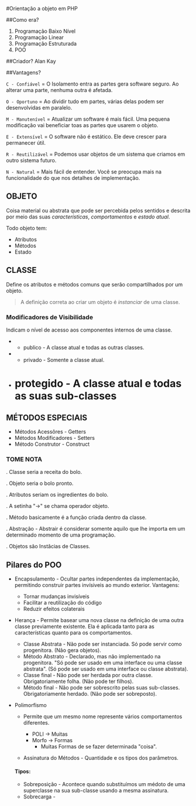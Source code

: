 #Orientação a objeto em PHP

##Como era?

1. Programação Baixo Nível
2. Programação Linear
3. Programação Estruturada
4. POO


##Criador?
Alan Kay

##Vantagens?

`C - Confiável` = O Isolamento entra as partes gera software seguro. Ao  alterar uma parte, nenhuma outra é afetada.

`O - Oportuno` = Ao dividir tudo em partes, várias delas podem ser desenvolvidas em paralelo.

`M - Manutenível` = Atualizar um software é mais fácil. Uma pequena modificação vai beneficiar toas as partes que usarem o objeto.

`E - Extensível`  = O software não é estático. Ele deve crescer para permanecer útil.

`R - Reutilizável` = Podemos usar objetos de um sistema que criamos em outro sistema futuro.

`N - Natural` = Mais fácil de entender. Você se preocupa mais na funcionalidade do que nos detalhes de implementação.

## OBJETO
Coisa material ou abstrata que pode ser percebida pelos sentidos e descrita por meio das suas *características*, *comportamentos* e *estado atual*.

Todo objeto tem:
* Atributos
* Métodos
* Estado

## CLASSE
Define os atributos e métodos comuns que serão compartilhados por um objeto.

> A definição correta ao criar um objeto é *instanciar* de uma classe.

### Modificadores de Visibilidade
Indicam o nível de acesso aos componentes internos de uma classe.
* + publico - A classe atual e todas as outras classes.
* - privado - Somente a classe atual.
* # protegido - A classe atual e todas as suas sub-classes


## MÉTODOS ESPECIAIS
* Métodos Acessôres - Getters
* Métodos Modificadores - Setters
* Método Construtor - Construct


### TOME NOTA
. Classe seria a receita do bolo.

. Objeto seria o bolo pronto.

. Atributos seriam os ingredientes do bolo.

. A setinha "->" se chama operador objeto.

. Método basicamente é a função criada dentro da classe.

. Abstração - Abstrair é considerar somente aquilo que lhe importa em um determinado momento de uma programação.

. Objetos são Instâcias de Classes.


## Pilares do POO
* Encapsulamento - Ocultar partes independentes da implementação, permitindo construir partes invísiveis ao mundo exterior.
  Vantagens:
  * Tornar mudanças invisíveis
  * Facilitar a reutilização do código
  * Reduzir efeitos colaterais



* Herança - Permite basear uma nova classe na definição de uma outra classe previamente existente. Ela é aplicada tanto para as características quanto para os comportamentos.

  * Classe Abstrata - Não pode ser instanciada. Só pode servir como progenitora. (Não gera objetos).
  * Método Abstrato - Declarado, mas não implementado na progenitora. "Só pode ser usado em uma interface ou uma classe abstrata". (Só pode ser usado em uma interface ou classe abstrata).
  * Classe final - Não pode ser herdada por outra classe. Obrigatoriamente folha. (Não pode ter filhos).
  * Método final - Não pode ser sobrescrito pelas suas sub-classes. Obrigatoriamente herdado. (Não pode ser sobreposto).

* Polimorfismo
  * Permite que um mesmo nome represente vários comportamentos diferentes.
    - POLI -> Muitas
    - Morfo -> Formas
      - Muitas Formas de se fazer determinada "coisa".

  * Assinatura do Métodos - Quantidade e os tipos dos parâmetros.

  #### Tipos:
  * Sobreposição - Acontece quando substituímos um médoto de uma superclasse na sua sub-classe usando a mesma assinatura.
  * Sobrecarga -
